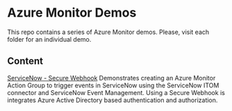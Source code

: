 # Azure Monitor Demos

This repo contains a series of Azure Monitor demos. Please, visit each folder for an individual demo.

## Content

[ServiceNow - Secure Webhook](./ServiceNow-SecureWebHook/) Demonstrates creating an Azure Monitor Action Group to trigger events in ServiceNow using the ServiceNow ITOM connector and ServiceNow Event Management. Using a Secure Webhook is integrates Azure Active Directory based authentication and authorization.